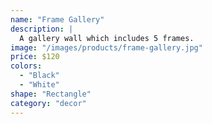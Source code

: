```yaml
---
name: "Frame Gallery"
description: |
  A gallery wall which includes 5 frames.
image: "/images/products/frame-gallery.jpg"
price: $120
colors:
  - "Black"
  - "White"
shape: "Rectangle"
category: "decor"
---
```

